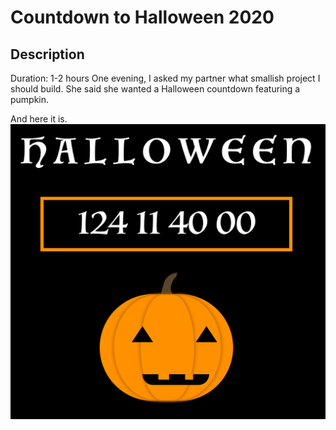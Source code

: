 # Countdown to Halloween 2020

## Description
Duration: 1-2 hours
One evening, I asked my partner what smallish project I should build. She said she wanted a Halloween countdown featuring a pumpkin.

And here it is.
<br/>
<img src=images/eerie-picture.png width="600" alt="halloween countdown timer with pumpkin beneath it"/>
